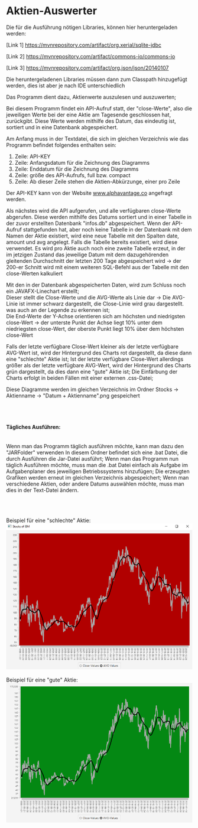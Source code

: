 <h1>Aktien-Auswerter</h1>

Die für die Ausführung nötigen Libraries, können hier heruntergeladen werden:

[Link 1] https://mvnrepository.com/artifact/org.xerial/sqlite-jdbc

[Link 2] https://mvnrepository.com/artifact/commons-io/commons-io

[Link 3] https://mvnrepository.com/artifact/org.json/json/20140107

Die heruntergeladenen Libraries müssen dann zum Classpath hinzugefügt werden, dies ist aber je nach IDE unterschiedlich

Das Programm dient dazu, Aktienwerte auszulesen und auszuwerten;

Bei diesem Programm findet ein API-Aufruf statt, der "close-Werte", also die jeweiligen Werte bei der eine Aktie am Tagesende geschlossen hat, zurückgibt.
Diese Werte werden mithilfe des Datum, das eindeutig ist, sortiert und in eine Datenbank abgespeichert. 

Am Anfang muss in der Textdatei, die sich im gleichen Verzeichnis wie das Programm befindet folgendes enthalten sein:<br>
1. Zeile: API-KEY<br>
2. Zeile: Anfangsdatum für die Zeichnung des Diagramms<br>
3. Zeile: Enddatum für die Zeichnung des Diagramms<br>
4. Zeile: größe des API-Aufrufs, full bzw. compact<br>
5. Zeile: Ab dieser Zeile stehen die Aktien-Abkürzunge, einer pro Zeile<br>

Der API-KEY kann von der Website www.alphavantage.co angefragt werden.<br>

Als nächstes wird die API aufgerufen, und alle verfügbaren close-Werte abgerufen. 
Diese werden mithilfe des Datums sortiert und in einer Tabelle in der zuvor erstellten Datenbank "infos.db" abgespeichert. Wenn der API-Aufruf stattgefunden hat, 
aber noch keine Tabelle in der Datenbank mit dem Namen der Aktie existiert, wird eine neue Tabelle mit den Spalten date, amount und avg angelegt. 
Falls die Tabelle bereits existiert, wird diese verwendet. Es wird pro Aktie auch noch eine zweite Tabelle erzeut, in der im jetzigen Zustand das jeweilige Datum mit dem dazugehörenden gleitenden Durchschnitt der letzten 200 Tage abgespeichert wird -> der 200-er Schnitt wird mit einem weiteren SQL-Befehl aus der Tabelle mit den close-Werten kalkuliert<br>

Mit den in der Datenbank abgespeicherten Daten, wird zum Schluss noch ein JAVAFX-Linechart erstellt;<br>
Dieser stellt die Close-Werte und die AVG-Werte als Linie dar -> Die AVG-Linie ist immer schwarz dargestellt, die Close-Linie wird grau dargestellt. was auch an der Legende zu erkennen ist;<br>
Die End-Werte der Y-Achse orientieren sich am höchsten und niedrigsten close-Wert -> der unterste Punkt der Achse liegt 10% unter dem niedriegsten close-Wert, der oberste Punkt liegt 10% über dem höchsten close-Wert

Falls der letzte verfügbare Close-Wert kleiner als der letzte verfügbare AVG-Wert ist, wird der Hintergrund des Charts rot dargestellt, da diese dann eine "schlechte" Aktie ist;
Ist der letzte verfügbare Close-Wert allerdings größer als der letzte verfügbare AVG-Wert, wird der Hintergrund des Charts grün dargestellt, da dies dann eine "gute" Aktie ist;
Die Einfärbung der Charts erfolgt in beiden Fällen mit einer externen .css-Datei;

Diese Diagramme werden im gleichen Verzeichnis im Ordner Stocks -> Aktienname -> "Datum + Aktienname".png gespeichert

<br><br>
<h4> Tägliches Ausführen: </h4> <br>
Wenn man das Programm täglich ausführen möchte, kann man dazu den "JARFolder" verwenden
In diesem Ordner befindet sich eine .bat Datei, die durch Ausführen die Jar-Datei ausführt; Wenn man das Programm nun täglich Ausführen möchte, muss man die .bat Datei einfach als Aufgabe im Aufgabenplaner des jeweiligen Betriebssystems hinzufügen; Die erzeugten Grafiken werden erneut im gleichen Verzeichnis abgespeichert; Wenn man verschiedene Aktien, oder andere Datums auswählen möchte, muss man dies in der Text-Datei ändern.


<br><br><br>
Beispiel für eine "schlechte" Aktie:<br>
<img src = "https://github.com/Nnnoooaaahhhh/4AHW_SWP_HUEs/blob/master/StockMarketProject/RedExample.PNG">
<br><br>
Beispiel für eine "gute" Aktie:<br>
<img src = "https://github.com/Nnnoooaaahhhh/4AHW_SWP_HUEs/blob/master/StockMarketProject/GreenExample.png">
